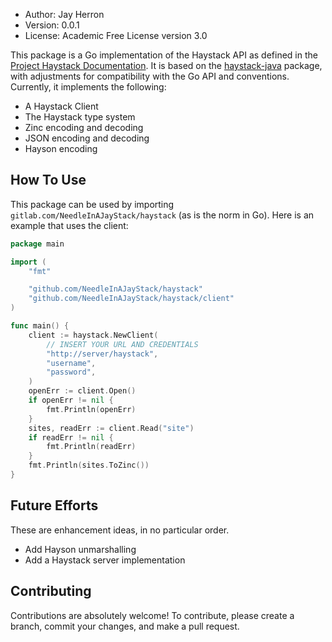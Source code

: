 - Author: Jay Herron
- Version: 0.0.1
- License: Academic Free License version 3.0

This package is a Go implementation of the Haystack API as defined in the
[Project Haystack Documentation](https://project-haystack.org/doc). It is based on the
[haystack-java](https://github.com/skyfoundry/haystack-java) package, with adjustments for compatibility with the Go
API and conventions. Currently, it implements the following:

- A Haystack Client
- The Haystack type system
- Zinc encoding and decoding
- JSON encoding and decoding
- Hayson encoding

## How To Use
This package can be used by importing `gitlab.com/NeedleInAJayStack/haystack` (as is the norm in Go). Here is an
example that uses the client:

```go
package main

import (
	"fmt"

	"github.com/NeedleInAJayStack/haystack"
	"github.com/NeedleInAJayStack/haystack/client"
)

func main() {
	client := haystack.NewClient(
		// INSERT YOUR URL AND CREDENTIALS
		"http://server/haystack",
		"username",
		"password",
	)
	openErr := client.Open()
	if openErr != nil {
		fmt.Println(openErr)
	}
	sites, readErr := client.Read("site")
	if readErr != nil {
		fmt.Println(readErr)
	}
	fmt.Println(sites.ToZinc())
}
```

## Future Efforts
These are enhancement ideas, in no particular order.

- Add Hayson unmarshalling
- Add a Haystack server implementation

## Contributing
Contributions are absolutely welcome! To contribute, please create a branch, commit your changes, and make a pull request.
